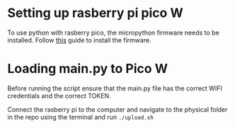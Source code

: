 # Setting up rasberry pi pico W
To use python with rasberry pico, the micropython firmware needs to be installed.
Follow [this](https://www.raspberrypi.com/documentation/microcontrollers/micropython.html#drag-and-drop-micropython) guide to install the firmware.

# Loading main.py to Pico W
Before running the script ensure that the main.py file has the correct WIFI credentials and the correct TOKEN.

Connect the rasberry pi to the computer and navigate to the physical folder in the repo using the terminal and run `./upload.sh`
